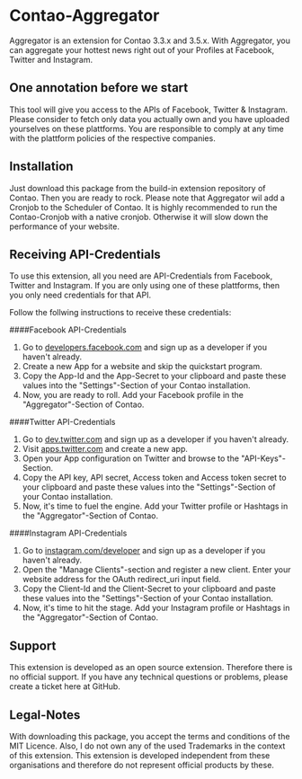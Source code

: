 Contao-Aggregator
==========

Aggregator is an extension for Contao 3.3.x and 3.5.x. With Aggregator, you can aggregate your hottest news right out of your Profiles at Facebook, Twitter and Instagram.

One annotation before we start
----------------------
This tool will give you access to the APIs of Facebook, Twitter & Instagram. Please consider to fetch only data you actually own and you have uploaded yourselves on these plattforms. You are responsible to comply at any time with the plattform policies of the respective companies.

Installation
----------------------
Just download this package from the build-in extension repository of Contao. Then you are ready to rock. Please note that Aggregator wil add a Cronjob to the Scheduler of Contao. It is highly recommended to run the Contao-Cronjob with a native cronjob. Otherwise it will slow down the performance of your website.

Receiving API-Credentials
----------------------
To use this extension, all you need are API-Credentials from Facebook, Twitter and Instagram. If you are only using one of these plattforms, then you only need credentials for that API.

Follow the follwing instructions to receive these credentials:

####Facebook API-Credentials
1. Go to [developers.facebook.com](https://developers.facebook.com "Opens developers.facebook.com in a new window") and sign up as a developer if you haven't already.
2. Create a new App for a website and skip the quickstart program.
3. Copy the App-Id and the App-Secret to your clipboard and paste these values into the "Settings"-Section of your Contao installation.
4. Now, you are ready to roll. Add your Facebook profile in the "Aggregator"-Section of Contao.

####Twitter API-Credentials
1. Go to [dev.twitter.com](https://dev.twitter.com "Opens dev.twitter.com in a new window") and sign up as a developer if you haven't already.
2. Visit [apps.twitter.com](https://apps.twitter.com "Opens apps.twitter.com in a new window") and create a new app.
3. Open your App configuration on Twitter and browse to the "API-Keys"-Section.
4. Copy the API key, API secret, Access token and Access token secret to your clipboard and paste these values into the "Settings"-Section of your Contao installation.
5. Now, it's time to fuel the engine. Add your Twitter profile or Hashtags in the "Aggregator"-Section of Contao.

####Instagram API-Credentials
1. Go to [instagram.com/developer](http://instagram.com/developer "Opens instagram.com/developer in a new window") and sign up as a developer if you haven't already.
2. Open the "Manage Clients"-section and register a new client. Enter your website address for the OAuth redirect_uri input field.
3. Copy the Client-Id and the Client-Secret to your clipboard and paste these values into the "Settings"-Section of your Contao installation.
4. Now, it's time to hit the stage. Add your Instagram profile or Hashtags in the "Aggregator"-Section of Contao.

Support
----------------------
This extension is developed as an open source extension. Therefore there is no official support. If you have any technical questions or problems, please create a ticket here at GitHub.

Legal-Notes
----------------------
With downloading this package, you accept the terms and conditions of the MIT Licence. Also, I do not own any of the used Trademarks in the context of this extension. This extension is developed independent from these organisations and therefore do not represent official products by these.
